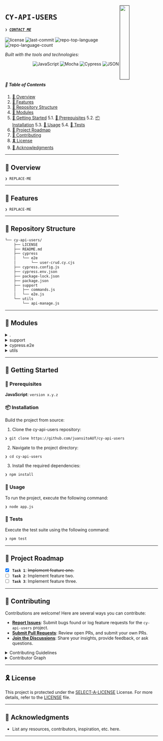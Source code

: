 [<img src="LLM" align="right" width="25%" padding-right="350">]()

# `CY-API-USERS`

#### <code>❯ *[CONTACT ME](https://wa.me/qr/XWJRYISXJLSDP1)* </code>

<p align="left">
	<img src="https://img.shields.io/github/license/juansitoAUT/cy-api-users?style=flat&logo=opensourceinitiative&logoColor=white&color=141314" alt="license">
	<img src="https://img.shields.io/github/last-commit/juansitoAUT/cy-api-users?style=flat&logo=git&logoColor=white&color=141314" alt="last-commit">
	<img src="https://img.shields.io/github/languages/top/juansitoAUT/cy-api-users?style=flat&color=141314" alt="repo-top-language">
	<img src="https://img.shields.io/github/languages/count/juansitoAUT/cy-api-users?style=flat&color=141314" alt="repo-language-count">
</p>
<p align="left">
		<em>Built with the tools and technologies:</em>
</p>
<p align="right">
	<img src="https://img.shields.io/badge/JavaScript-F7DF1E.svg?style=flat&logo=JavaScript&logoColor=black" alt="JavaScript">
	<img src="https://img.shields.io/badge/Mocha-8D6748.svg?style=flat&logo=Mocha&logoColor=white" alt="Mocha">
	<img src="https://img.shields.io/badge/Cypress-17202C.svg?style=flat&logo=Cypress&logoColor=white" alt="Cypress">
	<img src="https://img.shields.io/badge/JSON-000000.svg?style=flat&logo=JSON&logoColor=white" alt="JSON">
</p>

<br>

##### 📖 Table of Contents

1. [📍 Overview](#-overview)
2. [👾 Features](#-features)
3. [📂 Repository Structure](#-repository-structure)
4. [🧩 Modules](#-modules)
5. [🚀 Getting Started](#-getting-started)
    5.1. [🔖 Prerequisites](#-prerequisites)
    5.2. [📦 Installation](#-installation)
    5.3. [🤖 Usage](#-usage)
    5.4. [🧪 Tests](#-tests)
6. [📌 Project Roadmap](#-project-roadmap)
7. [🤝 Contributing](#-contributing)
8. [🎗 License](#-license)
9. [🙌 Acknowledgments](#-acknowledgments)

---

## 📍 Overview

<code>❯ REPLACE-ME</code>

---

## 👾 Features

<code>❯ REPLACE-ME</code>

---

## 📂 Repository Structure

```sh
└── cy-api-users/
    ├── LICENSE
    ├── README.md
    ├── cypress
    │   └── e2e
    │       └── user-crud.cy.cjs
    ├── cypress.config.js
    ├── cypress.env.json
    ├── package-lock.json
    ├── package.json
    ├── support
    │   ├── commands.js
    │   └── e2e.js
    └── utils
        └── api-manage.js
```

---

## 🧩 Modules

<details closed><summary>.</summary>

| File | Summary |
| --- | --- |
| [package.json](https://github.com/juansitoAUT/cy-api-users/blob/main/package.json) | <code>❯ REPLACE-ME</code> |
| [cypress.env.json](https://github.com/juansitoAUT/cy-api-users/blob/main/cypress.env.json) | <code>❯ REPLACE-ME</code> |
| [package-lock.json](https://github.com/juansitoAUT/cy-api-users/blob/main/package-lock.json) | <code>❯ REPLACE-ME</code> |
| [cypress.config.js](https://github.com/juansitoAUT/cy-api-users/blob/main/cypress.config.js) | <code>❯ REPLACE-ME</code> |

</details>

<details closed><summary>support</summary>

| File | Summary |
| --- | --- |
| [e2e.js](https://github.com/juansitoAUT/cy-api-users/blob/main/support/e2e.js) | <code>❯ REPLACE-ME</code> |
| [commands.js](https://github.com/juansitoAUT/cy-api-users/blob/main/support/commands.js) | <code>❯ REPLACE-ME</code> |

</details>

<details closed><summary>cypress.e2e</summary>

| File | Summary |
| --- | --- |
| [user-crud.cy.cjs](https://github.com/juansitoAUT/cy-api-users/blob/main/cypress/e2e/user-crud.cy.cjs) | <code>❯ REPLACE-ME</code> |

</details>

<details closed><summary>utils</summary>

| File | Summary |
| --- | --- |
| [api-manage.js](https://github.com/juansitoAUT/cy-api-users/blob/main/utils/api-manage.js) | <code>❯ REPLACE-ME</code> |

</details>

---

## 🚀 Getting Started

### 🔖 Prerequisites

**JavaScript**: `version x.y.z`

### 📦 Installation

Build the project from source:

1. Clone the cy-api-users repository:
```sh
❯ git clone https://github.com/juansitoAUT/cy-api-users
```

2. Navigate to the project directory:
```sh
❯ cd cy-api-users
```

3. Install the required dependencies:
```sh
❯ npm install
```

### 🤖 Usage

To run the project, execute the following command:

```sh
❯ node app.js
```

### 🧪 Tests

Execute the test suite using the following command:

```sh
❯ npm test
```

---

## 📌 Project Roadmap

- [X] **`Task 1`**: <strike>Implement feature one.</strike>
- [ ] **`Task 2`**: Implement feature two.
- [ ] **`Task 3`**: Implement feature three.

---

## 🤝 Contributing

Contributions are welcome! Here are several ways you can contribute:

- **[Report Issues](https://github.com/juansitoAUT/cy-api-users/issues)**: Submit bugs found or log feature requests for the `cy-api-users` project.
- **[Submit Pull Requests](https://github.com/juansitoAUT/cy-api-users/blob/main/CONTRIBUTING.md)**: Review open PRs, and submit your own PRs.
- **[Join the Discussions](https://github.com/juansitoAUT/cy-api-users/discussions)**: Share your insights, provide feedback, or ask questions.

<details closed>
<summary>Contributing Guidelines</summary>

1. **Fork the Repository**: Start by forking the project repository to your github account.
2. **Clone Locally**: Clone the forked repository to your local machine using a git client.
   ```sh
   git clone https://github.com/juansitoAUT/cy-api-users
   ```
3. **Create a New Branch**: Always work on a new branch, giving it a descriptive name.
   ```sh
   git checkout -b new-feature-x
   ```
4. **Make Your Changes**: Develop and test your changes locally.
5. **Commit Your Changes**: Commit with a clear message describing your updates.
   ```sh
   git commit -m 'Implemented new feature x.'
   ```
6. **Push to github**: Push the changes to your forked repository.
   ```sh
   git push origin new-feature-x
   ```
7. **Submit a Pull Request**: Create a PR against the original project repository. Clearly describe the changes and their motivations.
8. **Review**: Once your PR is reviewed and approved, it will be merged into the main branch. Congratulations on your contribution!
</details>

<details closed>
<summary>Contributor Graph</summary>
<br>
<p align="left">
   <a href="https://github.com{/juansitoAUT/cy-api-users/}graphs/contributors">
      <img src="https://contrib.rocks/image?repo=juansitoAUT/cy-api-users">
   </a>
</p>
</details>

---

## 🎗 License

This project is protected under the [SELECT-A-LICENSE](https://choosealicense.com/licenses) License. For more details, refer to the [LICENSE](https://choosealicense.com/licenses/) file.

---

## 🙌 Acknowledgments

- List any resources, contributors, inspiration, etc. here.

---
